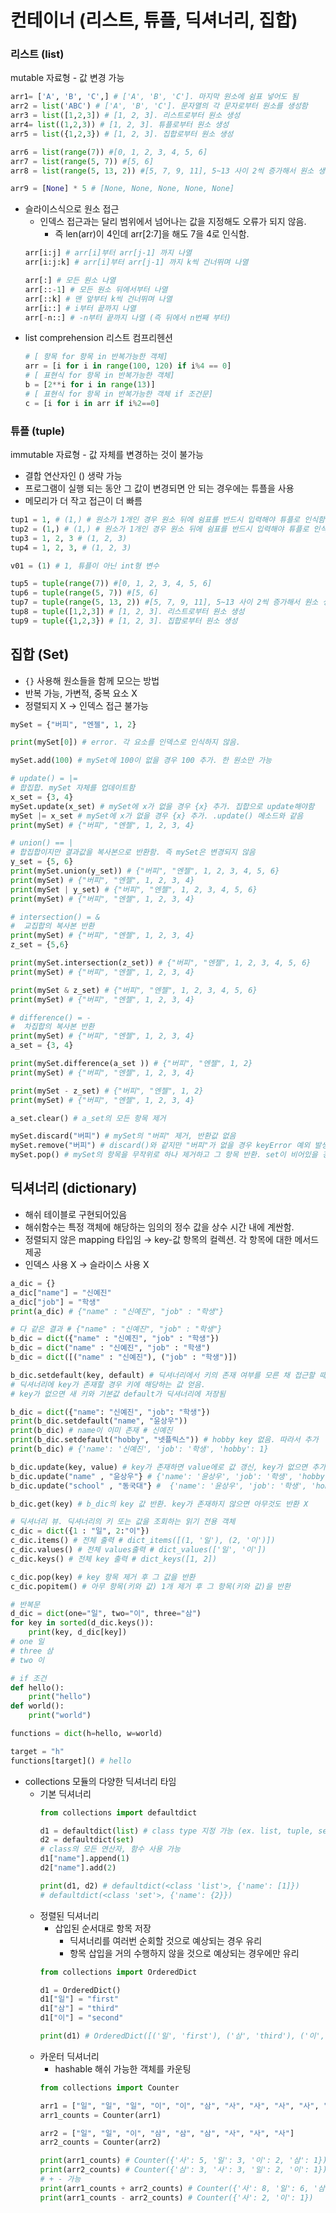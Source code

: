 # 컨테이너 (리스트, 튜플, 딕셔너리, 집합)

### 리스트 (list)

mutable 자료형 - 값 변경 가능

```python
arr1= ['A', 'B', 'C',] # ['A', 'B', 'C']. 마지막 원소에 쉼표 넣어도 됨
arr2 = list('ABC') # ['A', 'B', 'C']. 문자열의 각 문자로부터 원소를 생성함
arr3 = list([1,2,3]) # [1, 2, 3]. 리스트로부터 원소 생성
arr4= list((1,2,3)) # [1, 2, 3]. 튜플로부터 원소 생성
arr5 = list({1,2,3}) # [1, 2, 3]. 집합로부터 원소 생성

arr6 = list(range(7)) #[0, 1, 2, 3, 4, 5, 6]
arr7 = list(range(5, 7)) #[5, 6]
arr8 = list(range(5, 13, 2)) #[5, 7, 9, 11], 5~13 사이 2씩 증가해서 원소 생성

arr9 = [None] * 5 # [None, None, None, None, None]
```

- 슬라이스식으로 원소 접근
  - 인덱스 접근과는 달리 범위에서 넘어나는 값을 지정해도 오류가 되지 않음.
    - 즉 len(arr)이 4인데 arr[2:7]을 해도 7을 4로 인식함.
  ```python
  arr[i:j] # arr[i]부터 arr[j-1] 까지 나열
  arr[i:j:k] # arr[i]부터 arr[j-1] 까지 k씩 건너뛰며 나열

  arr[:] # 모든 원소 나열
  arr[::-1] # 모든 원소 뒤에서부터 나열
  arr[::k] # 맨 앞부터 k씩 건너뛰며 나열
  arr[i::] # i부터 끝까지 나열
  arr[-n::] # -n부터 끝까지 나열 (즉 뒤에서 n번째 부터)
  ```
- list comprehension 리스트 컴프리헨션
  ```python
  # [ 항목 for 항목 in 반복가능한 객체]
  arr = [i for i in range(100, 120) if i%4 == 0]
  # [ 표현식 for 항목 in 반복가능한 객체]
  b = [2**i for i in range(13)]
  # [ 표현식 for 항목 in 반복가능한 객체 if 조건문]
  c = [i for i in arr if i%2==0]
  ```

### 튜플 (tuple)

immutable 자료형 - 값 자체를 변경하는 것이 불가능

- 결합 연산자인 () 생략 가능
- 프로그램이 실행 되는 동안 그 값이 변경되면 안 되는 경우에는 튜플을 사용
- 메모리가 더 작고 접근이 더 빠름

```python
tup1 = 1, # (1,) # 원소가 1개인 경우 원소 뒤에 쉼표를 반드시 입력해야 튜플로 인식함
tup2 = (1,) # (1,) # 원소가 1개인 경우 원소 뒤에 쉼표를 반드시 입력해야 튜플로 인식 함
tup3 = 1, 2, 3 # (1, 2, 3)
tup4 = 1, 2, 3, # (1, 2, 3)

v01 = (1) # 1, 튜플이 아닌 int형 변수

tup5 = tuple(range(7)) #[0, 1, 2, 3, 4, 5, 6]
tup6 = tuple(range(5, 7)) #[5, 6]
tup7 = tuple(range(5, 13, 2)) #[5, 7, 9, 11], 5~13 사이 2씩 증가해서 원소 생성
tup8 = tuple([1,2,3]) # [1, 2, 3]. 리스트로부터 원소 생성
tup9 = tuple({1,2,3}) # [1, 2, 3]. 집합로부터 원소 생성
```

## 집합 (Set)

- `{}` 사용해 원소들을 함께 모으는 방법
- 반복 가능, 가변적, 중복 요소 X
- 정렬되지 X → 인덱스 접근 불가능

```python
mySet = {"버피", "엔젤", 1, 2}

print(mySet[0]) # error. 각 요소를 인덱스로 인식하지 않음.

mySet.add(100) # mySet에 100이 없을 경우 100 추가. 한 원소만 가능

# update() = |=
# 합집합. mySet 자체를 업데이트함
x_set = {3, 4}
mySet.update(x_set) # mySet에 x가 없을 경우 {x} 추가. 집합으로 update해야함
mySet |= x_set # mySet에 x가 없을 경우 {x} 추가. .update() 메소드와 같음
print(mySet) # {"버피", "엔젤", 1, 2, 3, 4}

# union() == |
# 합집합이지만 결과값을 복사본으로 반환함. 즉 mySet은 변경되지 않음
y_set = {5, 6}
print(mySet.union(y_set)) # {"버피", "엔젤", 1, 2, 3, 4, 5, 6}
print(mySet) # {"버피", "엔젤", 1, 2, 3, 4}
print(mySet | y_set) # {"버피", "엔젤", 1, 2, 3, 4, 5, 6}
print(mySet) # {"버피", "엔젤", 1, 2, 3, 4}

# intersection() = &
#  교집합의 복사본 반환
print(mySet) # {"버피", "엔젤", 1, 2, 3, 4}
z_set = {5,6}

print(mySet.intersection(z_set)) # {"버피", "엔젤", 1, 2, 3, 4, 5, 6}
print(mySet) # {"버피", "엔젤", 1, 2, 3, 4}

print(mySet & z_set) # {"버피", "엔젤", 1, 2, 3, 4, 5, 6}
print(mySet) # {"버피", "엔젤", 1, 2, 3, 4}

# difference() = -
#  차집합의 복사본 반환
print(mySet) # {"버피", "엔젤", 1, 2, 3, 4}
a_set = {3, 4}

print(mySet.difference(a_set )) # {"버피", "엔젤", 1, 2}
print(mySet) # {"버피", "엔젤", 1, 2, 3, 4}

print(mySet - z_set) # {"버피", "엔젤", 1, 2}
print(mySet) # {"버피", "엔젤", 1, 2, 3, 4}

a_set.clear() # a_set의 모든 항목 제거

mySet.discard("버피") # mySet의 "버피" 제거, 반환값 없음
mySet.remove("버피") # discard()와 같지만 "버피"가 없을 경우 keyError 예외 발생시킴
mySet.pop() # mySet의 항목을 무작위로 하나 제거하고 그 항목 반환. set이 비어있을 경우 KeyError 예외 발생
```

## 딕셔너리 (dictionary)

- 해쉬 테이블로 구현되어있음
- 해쉬함수는 특정 객체에 해당하는 임의의 정수 값을 상수 시간 내에 계싼함.
- 정렬되지 않은 mapping 타입임 → key-값 항목의 컬렉션. 각 항목에 대한 메서드 제공
- 인덱스 사용 X → 슬라이스 사용 X

```python
a_dic = {}
a_dic["name"] = "신예진"
a_dic["job"] = "학생"
print(a_dic) # {"name" : "신예진", "job" : "학생"}

# 다 같은 결과 # {"name" : "신예진", "job" : "학생"}
b_dic = dict({"name" : "신예진", "job" : "학생"})
b_dic = dict("name" : "신예진", "job" : "학생")
b_dic = dict([("name" : "신예진"), ("job" : "학생")])

b_dic.setdefault(key, default) # 딕셔너리에서 키의 존재 여부를 모른 채 접근할 때 사용
# 딕셔너리에 key가 존재할 경우 키에 해당하는 값 얻음.
# key가 없으면 새 키와 기본값 default가 딕셔너리에 저장됨

b_dic = dict({"name": "신예진", "job": "학생"})
print(b_dic.setdefault("name", "윤상우"))
print(b_dic) # name이 이미 존재 # 신예진
print(b_dic.setdefault("hobby", "넷플릭스")) # hobby key 없음. 따라서 추가
print(b_dic) # {'name': '신예진', 'job': '학생', 'hobby': 1}

b_dic.update(key, value) # key가 존재하면 value에로 값 갱신, key가 없으면 추가
b_dic.update("name" , "윤상우"} # {'name': '윤상우', 'job': '학생', 'hobby': 1}
b_dic.update("school" , "동국대"} #  {'name': '윤상우', 'job': '학생', 'hobby': 1, "school" , "동국대"}}

b_dic.get(key) # b_dic의 key 값 반환. key가 존재하지 않으면 아무것도 반환 X

# 딕셔너리 뷰. 딕셔너리의 키 또는 값을 조회하는 읽기 전용 객체
c_dic = dict({1 : "일", 2:"이"})
c_dic.items() # 전체 출력 # dict_items([(1, '일'), (2, '이')])
c_dic.values() # 전체 values출력 # dict_values(['일', '이'])
c_dic.keys() # 전체 key 출력 # dict_keys([1, 2])

c_dic.pop(key) # key 항목 제거 후 그 값을 반환
c_dic.popitem() # 아무 항목(키와 값) 1개 제거 후 그 항목(키와 값)을 반환

# 반복문
d_dic = dict(one="일", two="이", three="삼")
for key in sorted(d_dic.keys()):
	print(key, d_dic[key])
# one 일
# three 삼
# two 이

# if 조건
def hello():
    print("hello")
def world():
    print("world")

functions = dict(h=hello, w=world)

target = "h"
functions[target]() # hello
```

- collections 모듈의 다양한 딕셔너리 타임
  - 기본 딕셔너리
    ```python
    from collections import defaultdict

    d1 = defaultdict(list) # class type 지정 가능 (ex. list, tuple, set, dict)
    d2 = defaultdict(set)
    # class의 모든 연산자, 함수 사용 가능
    d1["name"].append(1)
    d2["name"].add(2)

    print(d1, d2) # defaultdict(<class 'list'>, {'name': [1]})
    # defaultdict(<class 'set'>, {'name': {2}})
    ```
  - 정렬된 딕셔너리
    - 삽입된 순서대로 항목 저장
      - 딕셔너리를 여러번 순회할 것으로 예상되는 경우 유리
      - 항목 삽입을 거의 수행하지 않을 것으로 예상되는 경우에만 유리
    ```python
    from collections import OrderedDict

    d1 = OrderedDict()
    d1["일"] = "first"
    d1["삼"] = "third"
    d1["이"] = "second"

    print(d1) # OrderedDict([('일', 'first'), ('삼', 'third'), ('이', 'second')])
    ```
  - 카운터 딕셔너리
    - hashable 해쉬 가능한 객체를 카운팅
    ```python
    from collections import Counter

    arr1 = ["일", "일", "일", "이", "이", "삼", "사", "사", "사", "사", "사"]
    arr1_counts = Counter(arr1)

    arr2 = ["일", "일", "이", "삼", "삼", "삼", "사", "사", "사"]
    arr2_counts = Counter(arr2)

    print(arr1_counts) # Counter({'사': 5, '일': 3, '이': 2, '삼': 1})
    print(arr2_counts) # Counter({'삼': 3, '사': 3, '일': 2, '이': 1})
    # + - 가능
    print(arr1_counts + arr2_counts) # Counter({'사': 8, '일': 6, '삼': 4, '이': 3, '오': 1})
    print(arr1_counts - arr2_counts) # Counter({'사': 2, '이': 1})
    ```
